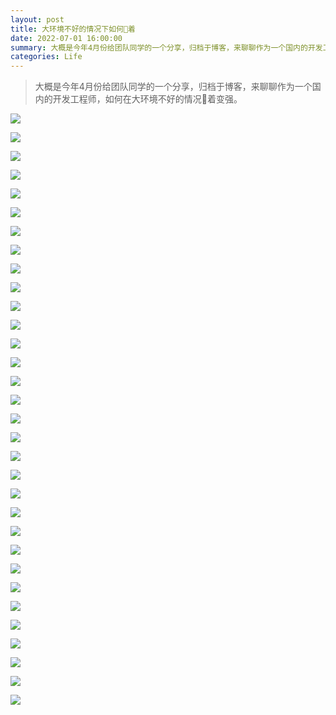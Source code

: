 ```yaml
---
layout: post
title: 大环境不好的情况下如何🐶着
date: 2022-07-01 16:00:00
summary: 大概是今年4月份给团队同学的一个分享，归档于博客，来聊聊作为一个国内的开发工程师，如何在大环境不好的情况🐶着变强。
categories: Life
---
```


> 大概是今年4月份给团队同学的一个分享，归档于博客，来聊聊作为一个国内的开发工程师，如何在大环境不好的情况🐶着变强。

![](https://gw.alipayobjects.com/zos/k/gou/1.png)

![](https://gw.alipayobjects.com/zos/k/gou/2.png)

![](https://gw.alipayobjects.com/zos/k/gou/3.png)

![](https://gw.alipayobjects.com/zos/k/gou/4.png)

![](https://gw.alipayobjects.com/zos/k/gou/5.png)

![](https://gw.alipayobjects.com/zos/k/gou/6.png)

![](https://gw.alipayobjects.com/zos/k/gou/7.png)

![](https://gw.alipayobjects.com/zos/k/gou/8.png)

![](https://gw.alipayobjects.com/zos/k/gou/9.png)

![](https://gw.alipayobjects.com/zos/k/gou/10.png)

![](https://gw.alipayobjects.com/zos/k/gou/11.png)

![](https://gw.alipayobjects.com/zos/k/gou/12.png)

![](https://gw.alipayobjects.com/zos/k/gou/13.png)

![](https://gw.alipayobjects.com/zos/k/gou/14.png)

![](https://gw.alipayobjects.com/zos/k/gou/15.png)

![](https://gw.alipayobjects.com/zos/k/gou/16.png)

![](https://gw.alipayobjects.com/zos/k/gou/17.png)

![](https://gw.alipayobjects.com/zos/k/gou/18.png)

![](https://gw.alipayobjects.com/zos/k/gou/19.png)

![](https://gw.alipayobjects.com/zos/k/gou/20.png)

![](https://gw.alipayobjects.com/zos/k/gou/21.png)

![](https://gw.alipayobjects.com/zos/k/gou/22.png)

![](https://gw.alipayobjects.com/zos/k/gou/23.png)

![](https://gw.alipayobjects.com/zos/k/gou/24.png)

![](https://gw.alipayobjects.com/zos/k/gou/25.png)

![](https://gw.alipayobjects.com/zos/k/gou/26.png)

![](https://gw.alipayobjects.com/zos/k/gou/27.png)

![](https://gw.alipayobjects.com/zos/k/gou/28.png)

![](https://gw.alipayobjects.com/zos/k/gou/29.png)

![](https://gw.alipayobjects.com/zos/k/gou/30.png)

![](https://gw.alipayobjects.com/zos/k/gou/31.png)

![](https://gw.alipayobjects.com/zos/k/gou/32.png)
